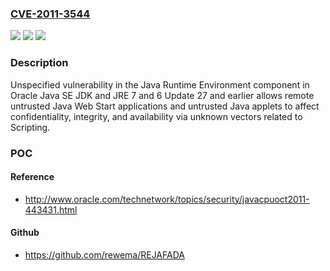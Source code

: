 ### [CVE-2011-3544](https://cve.mitre.org/cgi-bin/cvename.cgi?name=CVE-2011-3544)
![](https://img.shields.io/static/v1?label=Product&message=n%2Fa&color=blue)
![](https://img.shields.io/static/v1?label=Version&message=n%2Fa&color=blue)
![](https://img.shields.io/static/v1?label=Vulnerability&message=n%2Fa&color=brighgreen)

### Description

Unspecified vulnerability in the Java Runtime Environment component in Oracle Java SE JDK and JRE 7 and 6 Update 27 and earlier allows remote untrusted Java Web Start applications and untrusted Java applets to affect confidentiality, integrity, and availability via unknown vectors related to Scripting.

### POC

#### Reference
- http://www.oracle.com/technetwork/topics/security/javacpuoct2011-443431.html

#### Github
- https://github.com/rewema/REJAFADA

